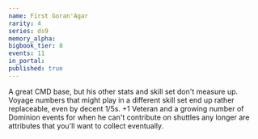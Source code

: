 ```yaml
---
name: First Goran'Agar
rarity: 4
series: ds9
memory_alpha:
bigbook_tier: 8
events: 11
in_portal:
published: true
---
```


A great CMD base, but his other stats and skill set don't measure up. Voyage numbers that might play in a different skill set end up rather replaceable, even by decent 1/5s. +1 Veteran and a growing number of Dominion events for when he can't contribute on shuttles any longer are attributes that you'll want to collect eventually.
